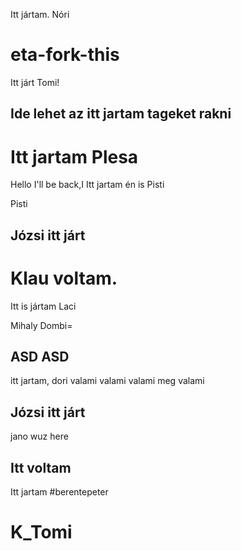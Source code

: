 
Itt jártam. Nóri
# eta-fork-this

Itt járt Tomi!
## Ide lehet az itt jartam tageket rakni

# Itt jartam Plesa

Hello
I'll be back,I
Itt jartam én is
Pisti

Pisti
## Józsi itt járt


# Klau voltam.


Itt is jártam Laci 



Mihaly Dombi=

## ASD ASD
itt jartam, dori
valami valami valami
meg valami
## Józsi itt járt
jano wuz here
## Itt voltam
Itt jartam #berentepeter

# K_Tomi

